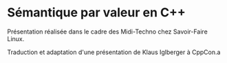 # Sémantique par valeur en C++

Présentation réalisée dans le cadre des Midi-Techno chez Savoir-Faire Linux.

Traduction et adaptation d'une présentation de Klaus Iglberger à CppCon.a

